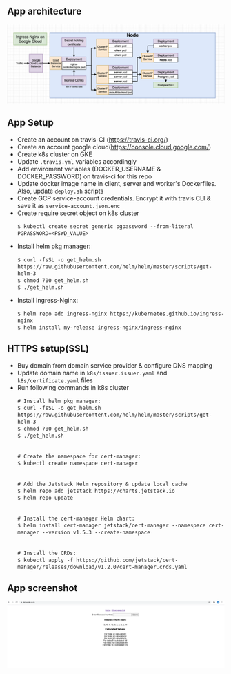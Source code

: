 ## App architecture

<img src="./img/architecture.png">

## App Setup

- Create an account on travis-CI (https://travis-ci.org/)
- Create an account google cloud(https://console.cloud.google.com/)
- Create k8s cluster on GKE
- Update `.travis.yml` variables accordingly
- Add enviroment variables (DOCKER_USERNAME & DOCKER_PASSWORD) on travis-ci for this repo
- Update docker image name in client, server and worker's Dockerfiles. Also, update `deploy.sh` scripts
- Create GCP service-account credentials. Encrypt it with travis CLI & save it as `service-account.json.enc`
- Create require secret object on k8s cluster
    ```
    $ kubectl create secret generic pgpassword --from-literal PGPASSWORD=<PSWD_VALUE>
    ```
- Install helm pkg manager:
    ```
    $ curl -fsSL -o get_helm.sh https://raw.githubusercontent.com/helm/helm/master/scripts/get-helm-3
    $ chmod 700 get_helm.sh
    $ ./get_helm.sh
    ```
- Install Ingress-Nginx:
    ```
    $ helm repo add ingress-nginx https://kubernetes.github.io/ingress-nginx
    $ helm install my-release ingress-nginx/ingress-nginx
    ```

## HTTPS setup(SSL)

- Buy domain from domain service provider & configure DNS mapping
- Update domain name in `k8s/issuer.issuer.yaml` and `k8s/certificate.yaml` files
- Run following commands in k8s cluster
    ```
    # Install helm pkg manager:
    $ curl -fsSL -o get_helm.sh https://raw.githubusercontent.com/helm/helm/master/scripts/get-helm-3
    $ chmod 700 get_helm.sh
    $ ./get_helm.sh


    # Create the namespace for cert-manager:
    $ kubectl create namespace cert-manager


    # Add the Jetstack Helm repository & update local cache
    $ helm repo add jetstack https://charts.jetstack.io
    $ helm repo update


    # Install the cert-manager Helm chart:
    $ helm install cert-manager jetstack/cert-manager --namespace cert-manager --version v1.5.3 --create-namespace


    # Install the CRDs:
    $ kubectl apply -f https://github.com/jetstack/cert-manager/releases/download/v1.2.0/cert-manager.crds.yaml
    ```

## App screenshot

<img src="./img/app.png">
